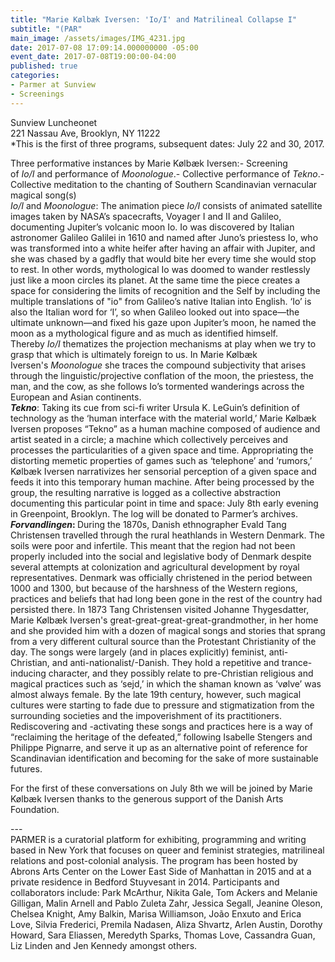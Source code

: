 ```yaml
---
title: "Marie Kølbæk Iversen: 'Io/I' and Matrilineal Collapse I"
subtitle: "(PAR"
main_image: /assets/images/IMG_4231.jpg
date: 2017-07-08 17:09:14.000000000 -05:00
event_date: 2017-07-08T19:00:00-04:00
published: true
categories:
- Parmer at Sunview
- Screenings
---
```


<p>Sunview Luncheonet<br />
221 Nassau Ave, Brooklyn, NY 11222<br />
*This is the first of three programs, subsequent dates: July 22 and 30, 2017.</p>
<p>Three performative instances by Marie Kølbæk Iversen:- Screening
of <i>Io/I </i>and performance of <i>Moonologue</i>.- Collective performance
of <i>Tekno</i>.- Collective meditation to the chanting of Southern
Scandinavian vernacular magical song(s)<br />
<i>Io/I </i>and <i>Moonologue</i>: The animation piece <i>Io/I </i>consists of
animated satellite images taken by NASA’s spacecrafts, Voyager I and II and
Galileo, documenting Jupiter’s volcanic moon Io. Io was discovered by Italian
astronomer Galileo Galilei in 1610 and named after Juno’s priestess Io, who was
transformed into a white heifer after having an affair with Jupiter, and she
was chased by a gadfly that would bite her every time she would stop to rest.
In other words, mythological Io was doomed to wander restlessly just like a
moon circles its planet. At the same time the piece creates a space for
considering the limits of recognition and the Self by including the multiple
translations of "io" from Galileo’s native Italian into English. ‘Io’ is also
the Italian word for ‘I’, so when Galileo looked out into space—the ultimate
unknown—and fixed his gaze upon Jupiter’s moon, he named the moon as a
mythological figure and as much as identified himself.
Thereby <i>Io/I </i>thematizes the projection mechanisms at play when we try to
grasp that which is ultimately foreign to us. In Marie Kølbæk
Iversen's <i>Moonologue</i> she traces the compound subjectivity that arises
through the linguistic/projective conflation of the moon, the priestess, the
man, and the cow, as she follows Io’s tormented wanderings across the European
and Asian continents.<br />
<i><b>Tekno</b></i>: Taking its cue from sci-fi writer Ursula K. LeGuin’s
definition of technology as the ‘human interface with the material world,’
Marie Kølbæk Iversen proposes “Tekno” as a human machine composed of audience
and artist seated in a circle; a machine which collectively perceives and
processes the particularities of a given space and time. Appropriating the
distorting memetic properties of games such as ‘telephone’ and ‘rumors,’ Kølbæk
Iversen narrativizes her sensorial perception of a given space and feeds it
into this temporary human machine. After being processed by the group, the
resulting narrative is logged as a collective abstraction documenting this
particular point in time and space: July 8th early evening in Greenpoint,
Brooklyn. The log will be donated to Parmer’s archives.<b><br />
</b><b><i>Forvandlingen</i>: </b>During the 1870s, Danish ethnographer Evald
Tang Christensen travelled through the rural heathlands in Western Denmark. The
soils were poor and infertile. This meant that the region had not been properly
included into the social and legislative body of Denmark despite several
attempts at colonization and agricultural development by royal representatives.
Denmark was officially christened in the period between 1000 and 1300, but
because of the harshness of the Western regions, practices and beliefs that had
long been gone in the rest of the country had persisted there. In 1873 Tang
Christensen visited Johanne Thygesdatter, Marie Kølbæk Iversen's
great-great-great-great-grandmother, in her home and she provided him with a
dozen of magical songs and stories that sprang from a very different cultural
source than the Protestant Christianity of the day. The songs were largely (and
in places explicitly) feminist, anti-Christian, and anti-nationalist/-Danish.
They hold a repetitive and trance-inducing character, and they possibly relate
to pre-Christian religious and magical practices such as ‘sejd,’ in which the
shaman known as ‘vølve’ was almost always female.  By the late 19th century,
however, such magical cultures were starting to fade due to pressure and
stigmatization from the surrounding societies and the impoverishment of its
practitioners.
Rediscovering and -activating these songs and practices here is a way of
“reclaiming the heritage of the defeated,” following Isabelle Stengers and
Philippe Pignarre, and serve it up as an alternative point of reference for
Scandinavian identification and becoming for the sake of more sustainable
futures.</p>
<p>For the first of these conversations on July 8th we will be joined by Marie
Kølbæk Iversen thanks to the generous support of the Danish Arts
Foundation.</p>
<p>---<br />
PARMER is a curatorial platform for exhibiting, programming and writing based
in New York that focuses on queer and feminist strategies, matrilineal
relations and post-colonial analysis. The program has been hosted by Abrons
Arts Center on the Lower East Side of Manhattan in 2015 and at a private
residence in Bedford Stuyvesant in 2014. Participants and collaborators
include: Park McArthur, Nikita Gale, Tom Ackers and Melanie Gilligan, Malin
Arnell and Pablo Zuleta Zahr, Jessica Segall, Jeanine Oleson, Chelsea Knight,
Amy Balkin, Marisa Williamson, João Enxuto and Erica Love, Silvia Frederici,
Premila Nadasen, Aliza Shvartz, Arlen Austin, Dorothy Howard, Sara Eliassen,
Meredyth Sparks, Thomas Love, Cassandra Guan, Liz Linden and Jen Kennedy
amongst others.</p>

